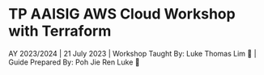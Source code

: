 # TP AAISIG AWS Cloud Workshop with Terraform

AY 2023/2024 | 21 July 2023 | Workshop Taught By: Luke Thomas Lim 👾 | Guide Prepared By: Poh Jie Ren Luke 🙉
